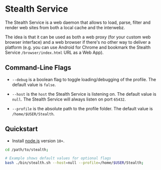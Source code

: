 
# Stealth Service

The Stealth Service is a web daemon that allows to load, parse, filter
and render web sites from both a local cache and the interwebz.

The idea is that it can be used as both a web proxy (for your custom
web browser interface) and a web browser if there's no other way to
deliver a platform (e.g. you can use Android for Chrome and bookmark
the Stealth Service `/browser/index.html` URL as a Web App).


## Command-Line Flags

- `--debug` is a boolean flag to toggle loading/debugging of the profile.
  The default value is `false`.

- `--host` is the `host` the Stealth Service is listening on.
  The default value is `null`. The Stealth Service will always
  listen on port `65432`.

- `--profile` is the absolute path to the profile folder.
  The default value is `/home/$USER/Stealth`.


## Quickstart

- Install [node.js](https://nodejs.org/en/download) version `10+`.

```bash
cd /path/to/stealth;

# Example shows default values for optional flags
bash ./bin/stealth.sh --host=null --profile=/home/$USER/Stealth;
```

